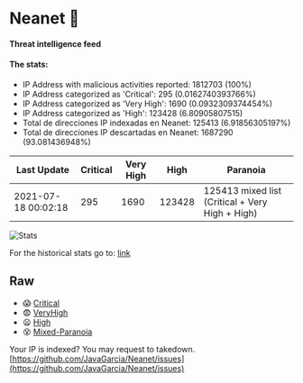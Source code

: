 # Neanet :hocho:
#### Threat intelligence feed
#### The stats:

- IP Address with malicious activities reported: 1812703 (100%)
- IP Address categorized as 'Critical':  295 (0.0162740393766%)
- IP Address categorized as 'Very High':  1690 (0.0932309374454%)
- IP Address categorized as 'High':  123428 (6.80905807515)
- Total de direcciones IP indexadas en Neanet:  125413 (6.91856305197%)
- Total de direcciones IP descartadas en Neanet:  1687290 (93.081436948%)

| Last Update | Critical | Very High | High | Paranoia |
| --- | --- | --- | --- | --- |
| 2021-07-18 00:02:18 | 295 | 1690 | 123428 | 125413 mixed list (Critical + Very High + High)|

![Stats](https://docs.google.com/spreadsheets/d/e/2PACX-1vSnaNMIXVabIpDJjufMlzH7poXnshF3mgd8Is1g9ytUEzVsP5my4Trn8f-xkoLLQ38xpL3HtmUexLo6/pubchart?oid=501124687&format=image)

For the historical stats go to: [link](/stats.csv)
## Raw
- :scream: [Critical](https://raw.githubusercontent.com/JavaGarcia/Neanet/master/blacklists/neanet_critical.txt)
- :fearful: [VeryHigh](https://raw.githubusercontent.com/JavaGarcia/Neanet/master/blacklists/neanet_veryHigh.txtt)
- :frowning: [High](https://raw.githubusercontent.com/JavaGarcia/Neanet/master/blacklists/neanet_high.txt)
- :dizzy_face: [Mixed-Paranoia](https://raw.githubusercontent.com/JavaGarcia/Neanet/master/blacklists/neanet_all.txt)


Your IP is indexed? You may request to takedown. [https://github.com/JavaGarcia/Neanet/issues](https://github.com/JavaGarcia/Neanet/issues)



















































































































































































































































































































































































































































































































































































































































































































































































































































































































































































































































































































































































































































































































































































































































































































































































































































































































































































































































































































































































































































































































































































































































































































































































































































































































































































































































































































































































































































































































































































































































































































































































































































































































































































































































































































































































































































































































































































































































































































































































































































































































































































































































































































































































































































































































































































































































































































































































































































































































































































































































































































































































































































































































































































































































































































































































































































































































































































































































































































































































































































































































































































































































































































































































































































































































































































































































































































































































































































































































































































































































































































































































































































































































































































































































































































































































































































































































































































































































